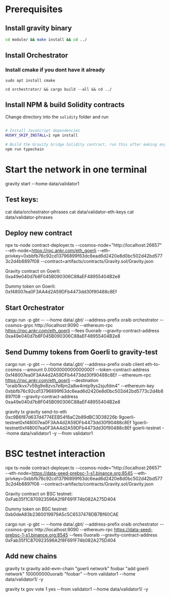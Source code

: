 # Prerequisites

## Install gravity binary

```bash
cd module/ && make install && cd ../
```

## Install Orchestrator

### Install cmake if you dont have it already

```
sudo apt install cmake
```

```
cd orchestrator/ && cargo build --all && cd ../
```

## Install NPM & build Solidity contracts

   Change directory into the `solidity` folder and run

   ```bash

   # Install JavaScript dependencies
   HUSKY_SKIP_INSTALL=1 npm install

   # Build the Gravity bridge Solidity contract, run this after making any changes
   npm run typechain
   ```

# Start the network in one terminal

gravity start --home data/validator1

## Test keys:

cat data/orchestrator-phrases
cat data/validator-eth-keys
cat data/validator-phrases

## Deploy new contract

npx ts-node contract-deployer.ts --cosmos-node="http://localhost:26657" --eth-node=https://rpc.ankr.com/eth_goerli --eth-privkey=0xbbfb76c92cd13796899f63dc6ead6d2420e8d0bc502d42bd5773c2d4b8897f08 --contract=artifacts/contracts/Gravity.sol/Gravity.json

Gravity contract on Goerli: 0xa49e040d7b8F045B090306C88aEF48955404B2e8

Dummy token on Goerli: 0xf48007ea0F3AA4d2A59DFb4473dd30f90488c8Ef

## Start Orchestrator

cargo run -p gbt -- --home data/.gbt/ --address-prefix oraib orchestrator --cosmos-grpc http://localhost:9090 --ethereum-rpc https://rpc.ankr.com/eth_goerli --fees 0uoraib --gravity-contract-address 0xa49e040d7b8F045B090306C88aEF48955404B2e8

## Send Dummy tokens from Goerli to gravity-test

cargo run -p gbt -- --home data/.gbt/ --address-prefix oraib client eth-to-cosmos --amount 0.00000000000000001 --token-contract-address 0xf48007ea0F3AA4d2A59DFb4473dd30f90488c8Ef --ethereum-rpc https://rpc.ankr.com/eth_goerli --destination "oraib1kvx7v59g9e8zvs7e8jm2a8w4mtp9ys2sjufdm4" --ethereum-key 0xbbfb76c92cd13796899f63dc6ead6d2420e8d0bc502d42bd5773c2d4b8897f08 --gravity-contract-address 0xa49e040d7b8F045B090306C88aEF48955404B2e8

gravity tx gravity send-to-eth 0xc9B6f87d637d4774EEB54f8aC2b89dBC3D38226b 9goerli-testnet0xf48007ea0F3AA4d2A59DFb4473dd30f90488c8Ef 1goerli-testnet0xf48007ea0F3AA4d2A59DFb4473dd30f90488c8Ef goerli-testnet --home data/validator1 -y --from validator1

# BSC testnet interaction

npx ts-node contract-deployer.ts --cosmos-node="http://localhost:26657" --eth-node=https://data-seed-prebsc-1-s1.binance.org:8545 --eth-privkey=0xbbfb76c92cd13796899f63dc6ead6d2420e8d0bc502d42bd5773c2d4b8897f08 --contract=artifacts/contracts/Gravity.sol/Gravity.json

Gravity contract on BSC testnet: 0xFab35f1C870923596A2f8F691F74b082A275D404

Dummy token on BSC testnet: 0xb0deA83b2360019979A5c5C6537478DB7Bf60CAE

cargo run -p gbt -- --home data/.gbt/ --address-prefix oraib orchestrator --cosmos-grpc http://localhost:9090 --ethereum-rpc https://data-seed-prebsc-1-s1.binance.org:8545 --fees 0uoraib --gravity-contract-address 0xFab35f1C870923596A2f8F691F74b082A275D404

## Add new chains

gravity tx gravity add-evm-chain "goerli network" foobar "add goerli network" 100000000uoraib "foobar" --from validator1 --home data/validator1/ -y

gravity tx gov vote 1 yes --from validator1 --home data/validator1/ -y